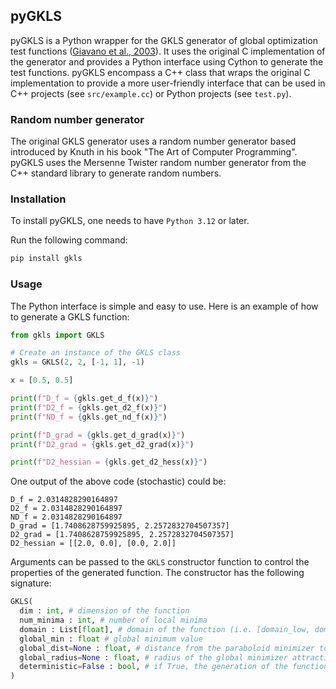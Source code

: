 ## pyGKLS

pyGKLS is a Python wrapper for the GKLS generator of global optimization test functions ([Giavano et al., 2003](https://dl.acm.org/doi/10.1145/962437.962444)). It uses the original C implementation of the generator and provides a Python interface using Cython to generate the test functions. pyGKLS encompass a C++ class that wraps the original C implementation to provide a more user-friendly interface that can be used in C++ projects (see `src/example.cc`) or Python projects (see `test.py`).

### Random number generator
The original GKLS generator uses a random number generator based introduced by Knuth in his book "The Art of Computer Programming". pyGKLS uses the Mersenne Twister random number generator from the C++ standard library to generate random numbers.

### Installation
To install pyGKLS, one needs to have `Python 3.12` or later.

Run the following command:
```bash
pip install gkls
```

### Usage
The Python interface is simple and easy to use. Here is an example of how to generate a GKLS function:
```python
from gkls import GKLS

# Create an instance of the GKLS class
gkls = GKLS(2, 2, [-1, 1], -1)

x = [0.5, 0.5]

print(f"D_f = {gkls.get_d_f(x)}")
print(f"D2_f = {gkls.get_d2_f(x)}")
print(f"ND_f = {gkls.get_nd_f(x)}")

print(f"D_grad = {gkls.get_d_grad(x)}")
print(f"D2_grad = {gkls.get_d2_grad(x)}")

print(f"D2_hessian = {gkls.get_d2_hess(x)}")
```
One output of the above code (stochastic) could be:
```
D_f = 2.0314828290164897
D2_f = 2.0314828290164897
ND_f = 2.0314828290164897
D_grad = [1.7408628759925895, 2.2572832704507357]
D2_grad = [1.7408628759925895, 2.2572832704507357]
D2_hessian = [[2.0, 0.0], [0.0, 2.0]]
```

Arguments can be passed to the `GKLS` constructor function to control the properties of the generated function. The constructor has the following signature:
```python
GKLS(
  dim : int, # dimension of the function
  num_minima : int, # number of local minima
  domain : List[float], # domain of the function (i.e. [domain_low, domain_high])
  global_min : float # global minimum value
  global_dist=None : float, # distance from the paraboloid minimizer to the global minimizer
  global_radius=None : float, # radius of the global minimizer attraction region
  deterministic=False : bool, # if True, the generation of the function is deterministic
)
```
